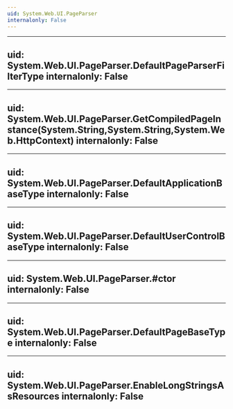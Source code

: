 ```yaml
---
uid: System.Web.UI.PageParser
internalonly: False
---
```


---
uid: System.Web.UI.PageParser.DefaultPageParserFilterType
internalonly: False
---

---
uid: System.Web.UI.PageParser.GetCompiledPageInstance(System.String,System.String,System.Web.HttpContext)
internalonly: False
---

---
uid: System.Web.UI.PageParser.DefaultApplicationBaseType
internalonly: False
---

---
uid: System.Web.UI.PageParser.DefaultUserControlBaseType
internalonly: False
---

---
uid: System.Web.UI.PageParser.#ctor
internalonly: False
---

---
uid: System.Web.UI.PageParser.DefaultPageBaseType
internalonly: False
---

---
uid: System.Web.UI.PageParser.EnableLongStringsAsResources
internalonly: False
---

